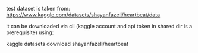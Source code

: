 
test dataset is taken from:
https://www.kaggle.com/datasets/shayanfazeli/heartbeat/data

it can be downloaded via cli (kaggle account and api token in shared dir is a prerequisite) using:

kaggle datasets download shayanfazeli/heartbeat

